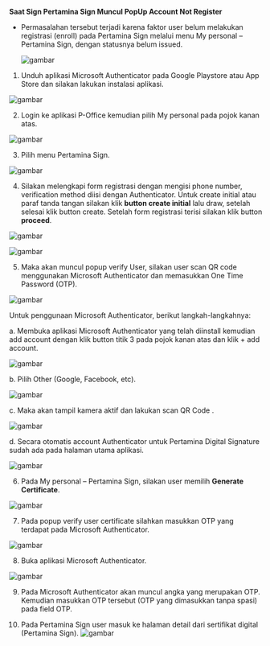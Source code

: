 **Saat Sign Pertamina Sign Muncul PopUp Account Not Register**

- Permasalahan tersebut terjadi karena faktor user belum melakukan registrasi (enroll) pada Pertamina Sign melalui menu My personal – Pertamina Sign, dengan statusnya belum issued.

  ![gambar](FAQ/01ANR.png)

1. Unduh aplikasi Microsoft Authenticator pada Google Playstore atau App Store dan silakan lakukan instalasi aplikasi.

![gambar](FAQ/02ANR.png)

2. Login ke aplikasi P-Office kemudian pilih My personal pada pojok kanan atas.

![gambar](FAQ/03ANR.png)

3. Pilih menu Pertamina Sign.

![gambar](FAQ/04ANR.png)

4. Silakan melengkapi form registrasi dengan mengisi phone number, verification method diisi dengan Authenticator. Untuk create initial atau paraf tanda tangan silakan klik **button create initial** lalu draw, setelah selesai klik button create. Setelah form registrasi terisi silakan klik button **proceed**.

![gambar](FAQ/05ANR.png)

![gambar](FAQ/06ANR.png)

5. Maka akan muncul popup verify User, silakan user scan QR code menggunakan Microsoft Authenticator dan memasukkan One Time Password (OTP).

![gambar](FAQ/07ANR.png)

Untuk penggunaan Microsoft Authenticator, berikut langkah-langkahnya:

a. Membuka aplikasi Microsoft Authenticator yang telah diinstall kemudian add account dengan klik button titik 3 pada pojok kanan atas dan klik + add account.

![gambar](FAQ/08ANR.png)

b. Pilih Other (Google, Facebook, etc).

![gambar](FAQ/09ANR.png)

c. Maka akan tampil kamera aktif dan lakukan scan QR Code .

![gambar](FAQ/10ANR.png)

d. Secara otomatis account Authenticator untuk Pertamina Digital Signature sudah ada pada halaman utama aplikasi.

![gambar](FAQ/11ANR.png)

6. Pada My personal – Pertamina Sign, silakan user memilih **Generate Certificate**.

![gambar](FAQ/12ANR.png)

7. Pada popup verify user certificate silahkan masukkan OTP yang terdapat pada Microsoft Authenticator.

![gambar](FAQ/13ANR.png)

8. Buka aplikasi Microsoft Authenticator.

![gambar](FAQ/14ANR.png)

9. Pada Microsoft Authenticator akan muncul angka yang merupakan OTP. Kemudian masukkan OTP tersebut (OTP yang dimasukkan tanpa spasi) pada field OTP.

10. Pada Pertamina Sign user masuk ke halaman detail dari sertifikat digital (Pertamina Sign).
    ![gambar](FAQ/15ANR.png)
